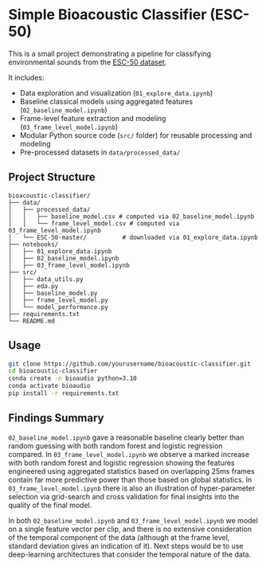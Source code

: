 # Simple Bioacoustic Classifier (ESC-50)
This is a small project demonstrating a pipeline for classifying environmental sounds from the [ESC-50 dataset](https://github.com/karoldvl/ESC-50).

It includes:
- Data exploration and visualization (`01_explore_data.ipynb`)
- Baseline classical models using aggregated features (`02_baseline_model.ipynb`)
- Frame-level feature extraction and modeling (`03_frame_level_model.ipynb`)
- Modular Python source code (`src/` folder) for reusable processing and modeling
- Pre-processed datasets in `data/processed_data/`

## Project Structure
```
bioacoustic-classifier/
├── data/
│   ├── processed_data/
│   │   ├── baseline_model.csv # computed via 02_baseline_model.ipynb
│   │   └── frame_level_model.csv # computed via 03_frame_level_model.ipynb
│   └── ESC-50-master/          # downloaded via 01_explore_data.ipynb
├── notebooks/
│   ├── 01_explore_data.ipynb 
│   ├── 02_baseline_model.ipynb 
│   ├── 03_frame_level_model.ipynb
├── src/
│   ├── data_utils.py
│   ├── eda.py
│   ├── baseline_model.py
│   ├── frame_level_model.py
│   └── model_performance.py
├── requirements.txt
└── README.md
```

## Usage
```bash
git clone https://github.com/yourusername/bioacoustic-classifier.git
cd bioacoustic-classifier
conda create -n bioaudio python=3.10
conda activate bioaudio
pip install -r requirements.txt
```

## Findings Summary
`02_baseline_model.ipynb` gave a reasonable baseline clearly better than random guessing with both random forest and logistic regression compared. In `03_frame_level_model.ipynb` we observe a marked increase with both random forest and logistic regression showing the features engineered using aggregated statistics based on overlapping 25ms frames contain far more predictive power than those based on global statistics. In `03_frame_level_model.ipynb` there is also an illustration of hyper-parameter selection via grid-search and cross validation for final insights into the quality of the final model.

In both `02_baseline_model.ipynb` and `03_frame_level_model.ipynb` we model on a single feature vector per clip, and there is no extensive consideration of the temporal component of the data (although at the frame level, standard deviation gives an indication of it). Next steps would be to use deep-learning architectures that consider the temporal nature of the data.